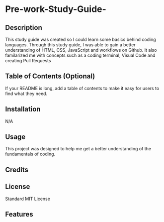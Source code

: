 # Pre-work-Study-Guide-

## Description

This study guide was created so I could learn some basics behind coding languages. Through this study guide, I was able to gain a better understanding of HTML, CSS, JavaScript and workflows on Github. It also familarized me with concepts such as a coding terminal, Visual Code and creating Pull Requests

## Table of Contents (Optional)

If your README is long, add a table of contents to make it easy for users to find what they need.

## Installation

N/A

## Usage

This project was designed to help me get a better understanding of the fundamentals of coding. 

## Credits

## License

Standard MIT License

## Features



